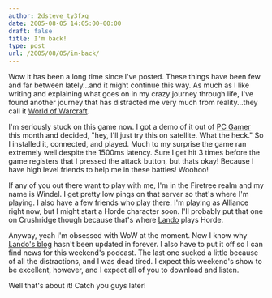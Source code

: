 ```yaml
---
author: 2dsteve_ty3fxq
date: 2005-08-05 14:05:00+00:00
draft: false
title: I'm back!
type: post
url: /2005/08/05/im-back/
---
```


Wow it has been a long time since I've posted. These things have been few and far between lately...and it might continue this way. As much as I like writing and explaining what goes on in my crazy journey through life, I've found another journey that has distracted me very much from reality...they call it [World of Warcraft](http://www.worldofwarcraft.com).

I'm seriously stuck on this game now. I got a demo of it out of [PC Gamer](http://www.pcgamer.com) this month and decided, "hey, I'll just try this on satellite. What the heck." So I installed it, connected, and played. Much to my surprise the game ran extremely well despite the 1500ms latency. Sure I get hit 3 times before the game registers that I pressed the attack button, but thats okay! Because I have high level friends to help me in these battles! Woohoo!

If any of you out there want to play with me, I'm in the Firetree realm and my name is Windel. I get pretty low pings on that server so that's where I'm playing. I also have a few friends who play there. I'm playing as Alliance right now, but I might start a Horde character soon. I'll probably put that one on Crushridge though because that's where [Lando](http://landoman.blogspot.com) plays Horde.

Anyway, yeah I'm obsessed with WoW at the moment. Now I know why [Lando's blog](http://landoman.blogspot.com) hasn't been updated in forever. I also have to put it off so I can find news for this weekend's podcast. The last one sucked a little because of all the distractions, and I was dead tired. I expect this weekend's show to be excellent, however, and I expect all of you to download and listen.

Well that's about it! Catch you guys later!
